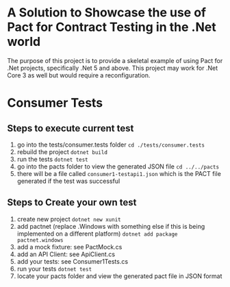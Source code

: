# A Solution to Showcase the use of Pact for Contract Testing in the .Net world

The purpose of this project is to provide a skeletal example of using Pact for .Net projects, specifically .Net 5 and above. This project may work for .Net Core 3 as well but would require a reconfiguration.


# Consumer Tests
## Steps to execute current test
1. go into the tests/consumer.tests folder
	``cd ./tests/consumer.tests``
2. rebuild the project
	``dotnet build``
3. run the tests
	``dotnet test``
4. go into the pacts folder to view the generated JSON file
	``cd ../../pacts``
5. there will be a file called ``consumer1-testapi1.json`` which is the PACT file generated if the test was successful

## Steps to Create your own test

1. create new project 
		``dotnet new xunit``
2. add pactnet (replace .Windows with something else if this is being implemented on a different platform)
		``dotnet add package pactnet.windows``
3. add a mock fixture: see PactMock.cs
4. add an API Client: see ApiClient.cs
5. add your tests: see Consumer1Tests.cs
6. run your tests 
		``dotnet test``
7. locate your pacts folder and view the generated pact file in JSON format